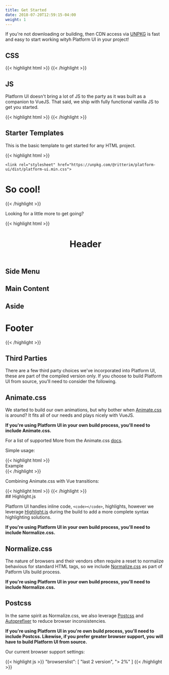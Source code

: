 ```yaml
---
title: Get Started
date: 2018-07-20T12:59:15-04:00
weight: 1
---
```


If you're not downloading or building, then CDN access via [UNPKG](https://unpkg.com/) is fast and easy to start working wityh Platform UI in your project!

## CSS

<div class="mb-4">
{{< highlight html >}}
<link rel="stylesheet" href="https://unpkg.com/@ritterim/platform-ui/dist/platform-ui.min.css">
{{< /highlight >}}
</div>

## JS

Platform UI doesn't bring a lot of JS to the party as it was built as a companion to VueJS. That said, we ship with fully functional vanilla JS to get you started.

<div class="mb-4">
{{< highlight html >}}
<script src="https://unpkg.com/@ritterim/platform-ui/dist/js/platform-ui.min.js"></script>
{{< /highlight >}}
</div>

## Starter Templates

This is the basic template to get started for any HTML project.

<div class="mb-4">
{{< highlight html >}}
<!doctype html>
<html lang="en">
  <head>
    <title>We're using Platform UI!</title>
    <meta charset="utf-8">
    <meta name="viewport" content="width=device-width, initial-scale=1, shrink-to-fit=no">

    <link rel="stylesheet" href="https://unpkg.com/@ritterim/platform-ui/dist/platform-ui.min.css">

  </head>
  <body>
    <h1>So cool!</h1>
  </body>
  <script src="https://unpkg.com/@ritterim/platform-ui/dist/js/platform-ui.min.js"></script>
</html>
{{< /highlight >}}
</div>
 
Looking for a little more to get going? 


<div class="mb-4">
{{< highlight html >}}
<!doctype html>
<html lang="en">

<head>
  <title>Holy Grail layout | Platform UI!</title>
  <meta charset="utf-8">
  <meta name="viewport" content="width=device-width, initial-scale=1, shrink-to-fit=no">

  <!-- load fonts -->		
  <link rel="stylesheet" href="https://unpkg.com/@ritterim/platform-ui/dist/platform-ui.min.css">
</head>

<body class="flex flex--column">
  <header class="py-6 px-3">
    <h1>Header</h1>
  </header>
  <main class="block-container flex--grow">
    <aside class="block lg-tablet-up-2">
      <h1>Side Menu</h1>
    </aside>
    <section class="block lg-tablet-up-8">
      <h1 class="text-base">Main Content</h1>
    </section>
    <aside class="block lg-tablet-up-2">
      <h1>Aside</h1>
    </aside>
  </main>
  <footer class="py-6 px-3">
    <h1>Footer</h1>
  </footer>
</body>
<script src="https://unpkg.com/@ritterim/platform-ui/dist/js/platform-ui.min.js"></script>

</html>
{{< /highlight >}}
</div>
 
 ## Third Parties

There are a few third party choices we've incorporated into Platform UI, these are part of the compiled version only. If you choose to build Platform UI from source, you'll need to consider the following.

## Animate.css

We started to build our own animations, but why bother when [Animate.css](https://daneden.github.io/animate.css/) is around? It fits all of our needs and plays nicely with VueJS. 

**If you're using Platform UI in your own build process, you'll need to include Animate.css.**

For a list of supported More from the Animate.css [docs](https://github.com/daneden/animate.css#animatecss------).

Simple usage:

<div class="mb-4">
{{< highlight html >}}
<div class="animated {animation name} delay-2s">Example</div>
{{< /highlight >}}
</div>

Combining Animate.css with Vue transitions:

<div class="mb-4">
{{< highlight html >}}
<transition
	name="custom-classes-transition"
	enter-active-class="animated {animation name}"
	leave-active-class="animated {animation name}"
>
{{< /highlight >}}
</div>
## Highlight.js

Platform UI handles inline code, `<code></code>`, highlights, however we leverage [Highlight.js](https://highlightjs.org/) during the build to add a more complete syntax highlighting solutions. 	 

**If you're using Platform UI in your own build process, you'll need to include Normalize.css.**

## Normalize.css

The nature of browsers and their vendors often require a reset to normalize behavious for standard HTML tags, so we include [Normalize.css](https://necolas.github.io/normalize.css/) as part of Patform UIs build process.

**If you're using Platform UI in your own build process, you'll need to include Normalize.css.**

## Postcss

In the same spirit as Normalize.css, we also leverage [Postcss](https://github.com/postcss/postcss) and [Autoprefixer](https://github.com/postcss/autoprefixer) to reduce browser inconsistencies. 

**If you're using Platform UI in you're own build process, you'll need to include Postcss. Likewise, if you prefer greater browser support, you will have to build Platform UI from source.**

Our current browser support settings:

{{< highlight js >}}
"browserslist": [
	"last 2 version",
	"> 2%"
]
{{< /highlight >}}